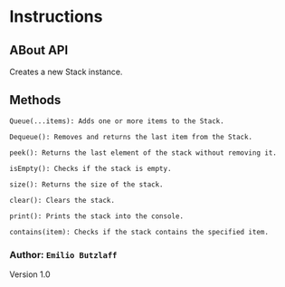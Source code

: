 # Instructions

## ABout API
Creates a new Stack instance.

## Methods
```
Queue(...items): Adds one or more items to the Stack.

Dequeue(): Removes and returns the last item from the Stack.

peek(): Returns the last element of the stack without removing it.

isEmpty(): Checks if the stack is empty.

size(): Returns the size of the stack.

clear(): Clears the stack.

print(): Prints the stack into the console.

contains(item): Checks if the stack contains the specified item.
```

### Author:  `` Emilio Butzlaff `` 

 
Version 1.0
